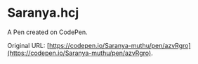 # Saranya.hcj

A Pen created on CodePen.

Original URL: [https://codepen.io/Saranya-muthu/pen/azvRgro](https://codepen.io/Saranya-muthu/pen/azvRgro).


